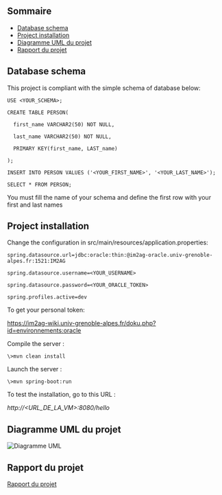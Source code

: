 
## Sommaire

 - [Database schema](#database-schema)
 - [Project installation](#project-installation)
 - [Diagramme UML du projet](#diagramme-uml-du-projet)
 - [Rapport du projet](#rapport-du-projet)

## Database schema

This project is compliant with the simple schema of database below:

```
USE <YOUR_SCHEMA>;

CREATE TABLE PERSON(

  first_name VARCHAR2(50) NOT NULL,

  last_name VARCHAR2(50) NOT NULL,

  PRIMARY KEY(first_name, LAST_name)

);

INSERT INTO PERSON VALUES ('<YOUR_FIRST_NAME>', '<YOUR_LAST_NAME>');

SELECT * FROM PERSON;
```

You must fill the name of your schema and define the first row with your first and last names

## Project installation

Change the configuration in src/main/resources/application.properties:

```
spring.datasource.url=jdbc:oracle:thin:@im2ag-oracle.univ-grenoble-alpes.fr:1521:IM2AG

spring.datasource.username=<YOUR_USERNAME>

spring.datasource.password=<YOUR_ORACLE_TOKEN>

spring.profiles.active=dev

```

To get your personal token:

https://im2ag-wiki.univ-grenoble-alpes.fr/doku.php?id=environnements:oracle

 Compile the server :
 
```
\>mvn clean install
```

 Launch the server :
 
```
\>mvn spring-boot:run
```

To test the installation, go to this URL :

*http://<URL_DE_LA_VM>:8080/hello*

## Diagramme UML du projet

![Diagramme UML ](https://user-images.githubusercontent.com/121033914/216333398-f3ac8033-d464-4978-935e-af58a0612b66.jpg)

## Rapport du projet
[Rapport du projet](https://github.com/cemalbaygin/back_projet_integrateur_M1/files/10569314/Projet_BDI_G_9.pdf)

